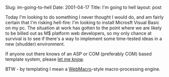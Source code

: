 Slug: im-going-to-hell
Date: 2001-04-17
Title: I'm going to hell
layout: post

Today I&#39;m looking to do something I never thought I would do, and am fairly certain that I&#39;m risking hell-fire: I&#39;m looking to install Microsft Visual Basic on my pc. The situation at work has gotten to the point where we are likely to be billed out as M$ platform web developers, so my only chance at survival is to see if there&#39;s a way to implement some time-tested ideas in a new (shudder) environment.

If anyone out there knows of an ASP or COM (preferably COM) based template system, please <a href="mailto:steve.ivy@compass.net">let me know</a>.

BTW - by templating I mean a <a href="http://www.webmacro.org">WebMacro</a>-style macro-processing engine.
